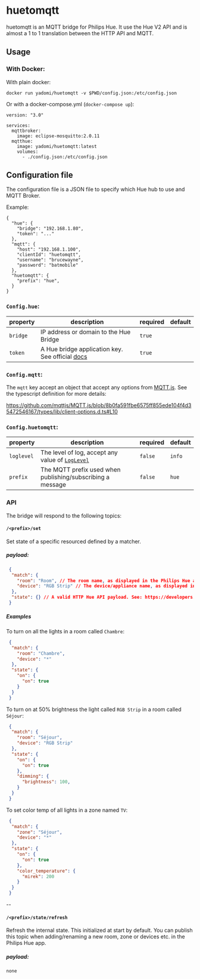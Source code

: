 huetomqtt
=========

huetomqtt is an MQTT bridge for Philips Hue. It use the Hue V2 API and is almost a 1 to 1 translation between the HTTP API and MQTT.

## Usage

### With Docker:

With plain docker:

```
docker run yadomi/huetomqtt -v $PWD/config.json:/etc/config.json
```

Or with a docker-compose.yml (`docker-compose up`):


```
version: "3.0"

services:
  mqttbroker:
    image: eclipse-mosquitto:2.0.11
  mqtthue:
    image: yadomi/huetomqtt:latest
    volumes:
      - ./config.json:/etc/config.json
```

## Configuration file

The configuration file is a JSON file to specify which Hue hub to use and MQTT Broker.

Example:

```
{
  "hue": {
    "bridge": "192.168.1.80",
    "token": "..."
  },
  "mqtt": {
    "host": "192.168.1.100",
    "clientId": "huetomqtt",
    "username": "brucewayne",
    "password": "batmobile"
  },
  "huetomqtt": {
    "prefix": "hue",
  }
}
```

### `Config.hue`:

|property       |description|required|default|
|-|-|-|-|
| `bridge`  | IP address or domain to the Hue Bridge | `true` | |
| `token`   | A Hue bridge application key. See official [docs](https://developers.meethue.com/develop/get-started-2/#findme1) | `true` | |

### `Config.mqtt`:

The `mqtt` key accept an object that accept any options from [MQTT.js](https://github.com/mqttjs/MQTT.js). See the typescript definition for more details:

https://github.com/mqttjs/MQTT.js/blob/8b0fa591fbe6575ff855ede104f4d35472546167/types/lib/client-options.d.ts#L10

### `Config.huetomqtt`:

|property        |description|required|default|
|-|-|-|-|
| `loglevel`            | The level of log, accept any value of [`LogLevel`](https://github.com/pimterry/loglevel/blob/f5a642299bf77a81118d68766a168c9568ecd21b/index.d.ts#L32-L37) | `false` | `info` |
| `prefix`              | The MQTT prefix used when publishing/subscribing a message | `false` | `hue` |

### API

The bridge will respond to the following topics:

#### `/<prefix>/set`

Set state of a specific resourced defined by a matcher.

##### payload:

```json
 {
  "match": {
    "room": "Room", // The room name, as displayed in the Philips Hue app
    "device": "RGB Strip" // The device/appliance name, as displayed in the Philips Hue app. Use * for all lights in the room
  },
  "state": {} // A valid HTTP Hue API payload. See: https://developers.meethue.com/develop/hue-api-v2/api-reference/
 }
```

##### Examples

To turn on all the lights in a room called `Chambre`:

```json
 {
  "match": {
    "room": "Chambre",
    "device": "*"
  },
  "state": {
    "on": {
      "on": true
    }
  }
 }
```

To turn on at 50% brightness the light called `RGB Strip` in a room called `Séjour`:

```json
 {
  "match": {
    "room": "Séjour",
    "device": "RGB Strip"
  },
  "state": {
    "on": {
      "on": true
    },
    "dimming": {
      "brightness": 100,
    }
  }
 }
```

To set color temp of all lights in a zone named `TV`:

```json
 {
  "match": {
    "zone": "Séjour",
    "device": "*"
  },
  "state": {
    "on": {
      "on": true
    },
    "color_temperature": {
      "mirek": 200
    }
  }
 }
```

--

#### `/<prefix>/state/refresh`

Refresh the internal state. This initialized at start by default.
You can publish this topic when adding/renaming a new room, zone or devices etc. in the Philips Hue app.

##### payload:

`none`
